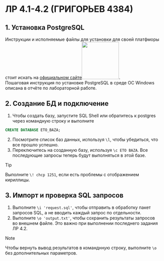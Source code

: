 # ЛР 4.1-4.2 (ГРИГОРЬЕВ 4384)

## 1. Установка PostgreSQL
Инструкции и исполняемые файлы для установки для своей платфморы стоит искать на <a href="https://www.postgresql.org/download/" target="_blank">официальном сайте<img src="https://www.vectorlogo.zone/logos/postgresql/postgresql-horizontal.svg" width="120px"></a>.<br>
Пошаговая инструкция по установке PostgreSQL в среде ОС Windows описана в отчёте по лабораторной работе.

## 2. Создание БД и подключение
1. Чтобы создать базу, запустите SQL Shell или обратитесь к postgres через командную строку и выполните
```sql
CREATE DATABASE ETO_BAZA;
```
2. Посмотрите список баз данных, используя `\l`, чтобы убедиться, что все прошло успешно.
1. Переключитесь на созданную базу, используя `\c ETO BAZA`. Все последующие запросы теперь будут выполняться в этой базе.
> [!TIP]
> Выполните `\! chcp 1251`, если есть проблемы с отображением кириллицы.

## 3. Импорт и проверка SQL запросов
1. Выполните `\i 'request.sql'`, чтобы отправить в обработку пакет запросов SQL, а не вводить каждый запрос по отдельности.
1. Выполните `\o 'output.txt'`, чтобы сохранить результаты запросов во внешнем файле. Это важно при выполнении последнего задания ЛР 4.2.
> [!NOTE]
> Чтобы вернуть вывод результатов в команднную строку, выполните `\o` без дополнительных параметров.

